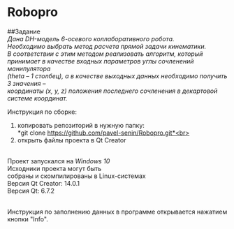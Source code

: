 # Robopro

##Задание<br>
*Дана DH-модель 6-осевого коллаборативного робота.<br>
Необходимо выбрать метод расчета прямой задачи кинематики.<br>
В соответствии с этим методом реализовать алгоритм, который<br>
принимает в качестве входных параметров углы сочленений манипулятора<br>
(theta – 1 столбец), а в качестве выходных данных необходимо получить 3 значения –<br>
координаты (x, y, z) положения последнего сочленения в декартовой системе координат.*<br>

Инструкция по сборке:<br>
1) копировать репозиторий в нужную папку:<br>
*git clone https://github.com/pavel-senin/Robopro.git*<br>
2) открыть файлы проекта в Qt Creator<br><br>

Проект запускался на *Windows 10*<br>
Исходники проекта могут быть<br>
собраны и скомпилированы в Linux-системах<br>
Версия Qt Creator: 14.0.1<br>
Версия Qt: 6.7.2<br><br>

Инструкция по заполнению данных в программе открывается нажатием кнопки "Info".
